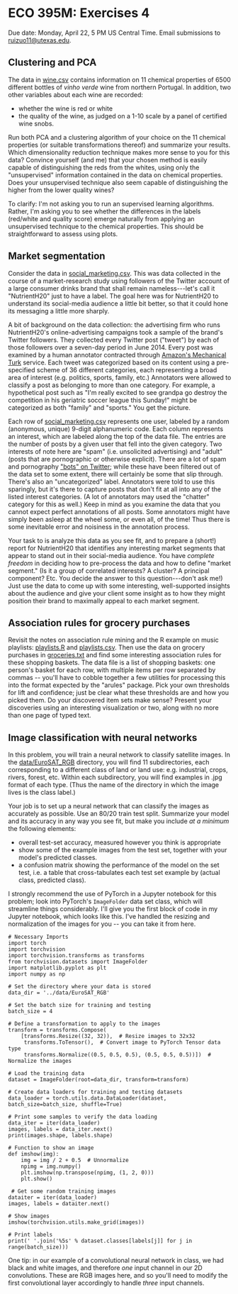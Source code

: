 # ECO 395M: Exercises 4

Due date: Monday, April 22, 5 PM US Central Time.  Email submissions to ruizuo11@utexas.edu.  


## Clustering and PCA

The data in [wine.csv](../data/wine.csv) contains information on 11 chemical properties of 6500 different bottles of _vinho verde_ wine from northern Portugal.  In addition, two other variables about each wine are recorded:
- whether the wine is red or white  
- the quality of the wine, as judged on a 1-10 scale by a panel of certified wine snobs.  

Run both PCA and a clustering algorithm of your choice on the 11 chemical properties (or suitable transformations thereof) and summarize your results.  Which dimensionality reduction technique makes more sense to you for this data?  Convince yourself (and me) that your chosen method is easily capable of distinguishing the reds from the whites, using only the "unsupervised" information contained in the data on chemical properties.  Does your unsupervised technique also seem capable of distinguishing the higher from the lower quality wines?  

To clarify: I'm not asking you to run an supervised learning algorithms.  Rather, I'm asking you to see whether the differences in the labels (red/white and quality score) emerge naturally from applying an unsupervised technique to the chemical properties.  This should be straightforward to assess using plots.  


## Market segmentation

Consider the data in [social_marketing.csv](../data/social_marketing.csv).  This was data collected in the course of a market-research study using followers of the Twitter account of a large consumer drinks brand that shall remain nameless---let's call it "NutrientH20" just to have a label.  The goal here was for NutrientH20 to understand its social-media audience a little bit better, so that it could hone its messaging a little more sharply.

A bit of background on the data collection: the advertising firm who runs NutrientH20's online-advertising campaigns took a sample of the brand's Twitter followers.  They collected every Twitter post ("tweet") by each of those followers over a seven-day period in June 2014.  Every post was examined by a human annotator contracted through [Amazon's Mechanical Turk](https://www.mturk.com/mturk/welcome) service.  Each tweet was categorized based on its content using a pre-specified scheme of 36 different categories, each representing a broad area of interest (e.g. politics, sports, family, etc.)  Annotators were allowed to classify a post as belonging to more than one category.  For example, a hypothetical post such as "I'm really excited to see grandpa go destroy the competition in his geriatric soccer league this Sunday!" might be categorized as both "family" and "sports."  You get the picture.

Each row of [social_marketing.csv](../data/social_marketing.csv) represents one user, labeled by a random (anonymous, unique) 9-digit alphanumeric code.  Each column represents an interest, which are labeled along the top of the data file.  The entries are the number of posts by a given user that fell into the given category.  Two interests of note here are "spam" (i.e. unsolicited advertising) and "adult" (posts that are pornographic or otherwise explicit).  There are a lot of spam and pornography ["bots" on Twitter](http://mashable.com/2013/11/08/twitter-spambots/); while these have been filtered out of the data set to some extent, there will certainly be some that slip through.  There's also an "uncategorized" label.  Annotators were told to use this sparingly, but it's there to capture posts that don't fit at all into any of the listed interest categories.  (A lot of annotators may used the "chatter" category for this as well.)  Keep in mind as you examine the data that you cannot expect perfect annotations of all posts.  Some annotators might have simply been asleep at the wheel some, or even all, of the time!  Thus there is some inevitable error and noisiness in the annotation process.

Your task to is analyze this data as you see fit, and to prepare a (short!) report for NutrientH20 that identifies any interesting market segments that appear to stand out in their social-media audience.  You have _complete freedom_ in deciding how to pre-process the data and how to define "market segment." (Is it a group of correlated interests?  A cluster? A principal component?  Etc.  You decide the answer to this question---don't ask me!)  Just use the data to come up with some interesting, well-supported insights about the audience and give your client some insight as to how they might position their brand to maximally appeal to each market segment.  



## Association rules for grocery purchases

Revisit the notes on association rule mining and the R example on music playlists: [playlists.R](../R/playlists.R) and [playlists.csv](../data/playlists.csv).  Then use the data on grocery purchases in [groceries.txt](../data/groceries.txt) and find some interesting association rules for these shopping baskets.  The data file is a list of shopping baskets: one person's basket for each row, with multiple items per row separated by commas -- you'll have to cobble together a few utilities for processing this into the format expected by the "arules" package.  Pick your own thresholds for lift and confidence; just be clear what these thresholds are and how you picked them.  Do your discovered item sets make sense?  Present your discoveries using an interesting visualization or two, along with no more than one page of typed text.  



## Image classification with neural networks

In this problem, you will train a neural network to classify satellite images.  In the [data/EuroSAT_RGB](https://github.com/jgscott/STA380/tree/master/data/EuroSAT_RGB) directory, you will find 11 subdirectories, each corresponding to a different class of land or land use: e.g. industrial, crops, rivers, forest, etc.  Within each subdirectory, you will find examples in .jpg format of each type.  (Thus the name of the directory in which the image lives is the class label.)  

Your job is to set up a neural network that can classify the images as accurately as possible.  Use an 80/20 train test split.  Summarize your model and its accuracy in any way you see fit, but make you include _at a minimum_ the following elements:

- overall test-set accuracy, measured however you think is appropriate   
- show some of the example images from the test set, together with your model's predicted classes. 
- a confusion matrix showing the performance of the model on the set test, i.e. a table that cross-tabulates each test set example by (actual class, predicted class).  

I strongly recommend the use of PyTorch in a Jupyter notebook for this problem; look into PyTorch's `ImageFolder` data set class, which will streamline things considerably.  I'll give you the first block of code in my Jupyter notebook, which looks like this. I've handled the resizing and normalization of the images for you -- you can take it from here.  

```
# Necessary Imports
import torch
import torchvision
import torchvision.transforms as transforms
from torchvision.datasets import ImageFolder
import matplotlib.pyplot as plt
import numpy as np

# Set the directory where your data is stored
data_dir = '../data/EuroSAT_RGB'

# Set the batch size for training and testing
batch_size = 4

# Define a transformation to apply to the images
transform = transforms.Compose(
    [transforms.Resize((32, 32)),  # Resize images to 32x32
     transforms.ToTensor(),  # Convert image to PyTorch Tensor data type
     transforms.Normalize((0.5, 0.5, 0.5), (0.5, 0.5, 0.5))])  # Normalize the images

# Load the training data
dataset = ImageFolder(root=data_dir, transform=transform)

# Create data loaders for training and testing datasets
data_loader = torch.utils.data.DataLoader(dataset, batch_size=batch_size, shuffle=True)

# Print some samples to verify the data loading
data_iter = iter(data_loader)
images, labels = data_iter.next()
print(images.shape, labels.shape)

# Function to show an image
def imshow(img):
    img = img / 2 + 0.5  # Unnormalize
    npimg = img.numpy()
    plt.imshow(np.transpose(npimg, (1, 2, 0)))
    plt.show()

 # Get some random training images
dataiter = iter(data_loader)
images, labels = dataiter.next()

# Show images
imshow(torchvision.utils.make_grid(images))

# Print labels
print(' '.join('%5s' % dataset.classes[labels[j]] for j in range(batch_size)))

```

One tip: in our example of a convolutional neural network in class, we had black and white images, and therefore _one_ input channel in our 2D convolutions.  These are RGB images here, and so you'll need to modify the first convolutional layer accordingly to handle _three_ input channels.  


